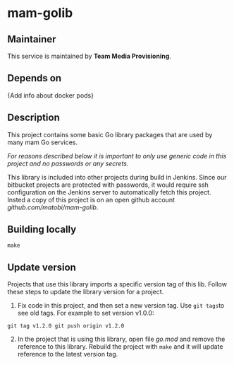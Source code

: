 # mam-golib

## Maintainer
This service is maintained by **Team Media Provisioning**.

## Depends on
{Add info about docker pods}

## Description
This project contains some basic Go library packages that are used by many mam Go services.

*For reasons described below it is important to only use generic code in this project and no passwords or any secrets.*

This library is included into other projects during build in Jenkins. Since our bitbucket projects are protected with passwords,
it would require ssh configuration on the Jenkins server to automatically fetch this project.
Insted a copy of this project is on an open github account _github.com/matobi/mam-golib_. 

## Building locally
`make`

## Update version
Projects that use this library imports a specific version tag of this lib.
Follow these steps to update the library version for a project.

1. Fix code in this project, and then set a new version tag. Use `git tags`to see old tags. For example to set version v1.0.0:

`
git tag v1.2.0
git push origin v1.2.0
`

2. In the project that is using this library, open file _go.mod_ and remove the reference to this library.
Rebuild the project with `make` and it will update reference to the latest version tag.
